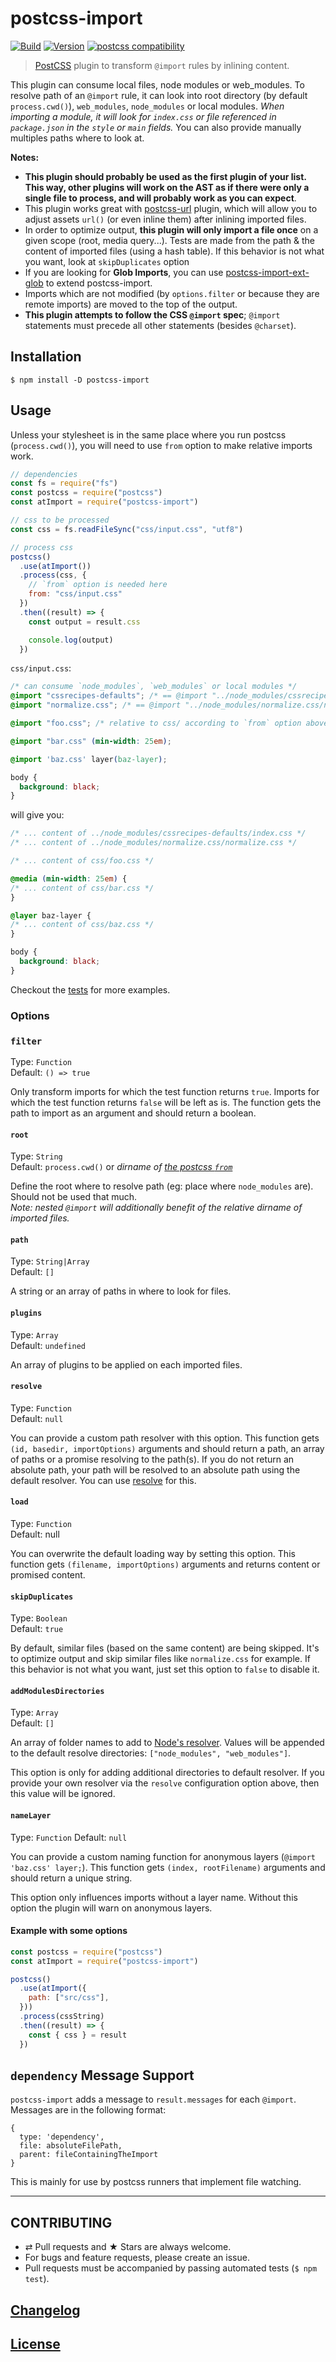 # postcss-import

[![Build](https://img.shields.io/travis/postcss/postcss-import/master)](https://travis-ci.org/postcss/postcss-import)
[![Version](https://img.shields.io/npm/v/postcss-import)](https://github.com/postcss/postcss-import/blob/master/CHANGELOG.md)
[![postcss compatibility](https://img.shields.io/npm/dependency-version/postcss-import/peer/postcss)](https://postcss.org/)

> [PostCSS](https://github.com/postcss/postcss) plugin to transform `@import`
rules by inlining content.

This plugin can consume local files, node modules or web_modules.
To resolve path of an `@import` rule, it can look into root directory
(by default `process.cwd()`), `web_modules`, `node_modules`
or local modules.
_When importing a module, it will look for `index.css` or file referenced in
`package.json` in the `style` or `main` fields._
You can also provide manually multiples paths where to look at.

**Notes:**

- **This plugin should probably be used as the first plugin of your list.
This way, other plugins will work on the AST as if there were only a single file
to process, and will probably work as you can expect**.
- This plugin works great with
[postcss-url](https://github.com/postcss/postcss-url) plugin,
which will allow you to adjust assets `url()` (or even inline them) after
inlining imported files.
- In order to optimize output, **this plugin will only import a file once** on
a given scope (root, media query...).
Tests are made from the path & the content of imported files (using a hash
table).
If this behavior is not what you want, look at `skipDuplicates` option
- If you are looking for **Glob Imports**, you can use [postcss-import-ext-glob](https://github.com/dimitrinicolas/postcss-import-ext-glob) to extend postcss-import.
- Imports which are not modified (by `options.filter` or because they are remote
  imports) are moved to the top of the output.
- **This plugin attempts to follow the CSS `@import` spec**; `@import`
  statements must precede all other statements (besides `@charset`).

## Installation

```console
$ npm install -D postcss-import
```

## Usage

Unless your stylesheet is in the same place where you run postcss
(`process.cwd()`), you will need to use `from` option to make relative imports
work.

```js
// dependencies
const fs = require("fs")
const postcss = require("postcss")
const atImport = require("postcss-import")

// css to be processed
const css = fs.readFileSync("css/input.css", "utf8")

// process css
postcss()
  .use(atImport())
  .process(css, {
    // `from` option is needed here
    from: "css/input.css"
  })
  .then((result) => {
    const output = result.css

    console.log(output)
  })
```

`css/input.css`:

```css
/* can consume `node_modules`, `web_modules` or local modules */
@import "cssrecipes-defaults"; /* == @import "../node_modules/cssrecipes-defaults/index.css"; */
@import "normalize.css"; /* == @import "../node_modules/normalize.css/normalize.css"; */

@import "foo.css"; /* relative to css/ according to `from` option above */

@import "bar.css" (min-width: 25em);

@import 'baz.css' layer(baz-layer);

body {
  background: black;
}
```

will give you:

```css
/* ... content of ../node_modules/cssrecipes-defaults/index.css */
/* ... content of ../node_modules/normalize.css/normalize.css */

/* ... content of css/foo.css */

@media (min-width: 25em) {
/* ... content of css/bar.css */
}

@layer baz-layer {
/* ... content of css/baz.css */
}

body {
  background: black;
}
```

Checkout the [tests](TEST.md) for more examples.

### Options

### `filter`
Type: `Function`  
Default: `() => true`

Only transform imports for which the test function returns `true`. Imports for
which the test function returns `false` will be left as is. The function gets
the path to import as an argument and should return a boolean.

#### `root`

Type: `String`  
Default: `process.cwd()` or _dirname of
[the postcss `from`](https://github.com/postcss/postcss#node-source)_

Define the root where to resolve path (eg: place where `node_modules` are).
Should not be used that much.  
_Note: nested `@import` will additionally benefit of the relative dirname of
imported files._

#### `path`

Type: `String|Array`  
Default: `[]`

A string or an array of paths in where to look for files.

#### `plugins`

Type: `Array`  
Default: `undefined`

An array of plugins to be applied on each imported files.

#### `resolve`

Type: `Function`  
Default: `null`

You can provide a custom path resolver with this option. This function gets
`(id, basedir, importOptions)` arguments and should return a path, an array of
paths or a promise resolving to the path(s). If you do not return an absolute
path, your path will be resolved to an absolute path using the default
resolver.
You can use [resolve](https://github.com/substack/node-resolve) for this.

#### `load`

Type: `Function`  
Default: null

You can overwrite the default loading way by setting this option.
This function gets `(filename, importOptions)` arguments and returns content or
promised content.

#### `skipDuplicates`

Type: `Boolean`  
Default: `true`

By default, similar files (based on the same content) are being skipped.
It's to optimize output and skip similar files like `normalize.css` for example.
If this behavior is not what you want, just set this option to `false` to
disable it.

#### `addModulesDirectories`

Type: `Array`  
Default: `[]`

An array of folder names to add to [Node's resolver](https://github.com/substack/node-resolve).
Values will be appended to the default resolve directories:
`["node_modules", "web_modules"]`.

This option is only for adding additional directories to default resolver. If
you provide your own resolver via the `resolve` configuration option above, then
this value will be ignored.

#### `nameLayer`

Type: `Function`
Default: `null`

You can provide a custom naming function for anonymous layers (`@import 'baz.css' layer;`).
This function gets `(index, rootFilename)` arguments and should return a unique string.

This option only influences imports without a layer name.
Without this option the plugin will warn on anonymous layers.

#### Example with some options

```js
const postcss = require("postcss")
const atImport = require("postcss-import")

postcss()
  .use(atImport({
    path: ["src/css"],
  }))
  .process(cssString)
  .then((result) => {
    const { css } = result
  })
```

## `dependency` Message Support

`postcss-import` adds a message to `result.messages` for each `@import`. Messages are in the following format:

```
{
  type: 'dependency',
  file: absoluteFilePath,
  parent: fileContainingTheImport
}
```

This is mainly for use by postcss runners that implement file watching.

---

## CONTRIBUTING

* ⇄ Pull requests and ★ Stars are always welcome.
* For bugs and feature requests, please create an issue.
* Pull requests must be accompanied by passing automated tests (`$ npm test`).

## [Changelog](CHANGELOG.md)

## [License](LICENSE)
